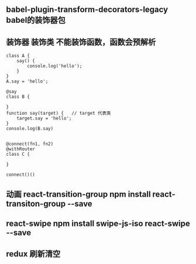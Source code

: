 ## babel-plugin-transform-decorators-legacy babel的装饰器包

## 装饰器  装饰类  不能装饰函数，函数会预解析
```
class A {
    say() {
        console.log('hello');
    }
}
A.say = 'hello';

@say
class B {

}
function say(target) {   // target 代表类
    target.say = 'hello';
}
console.log(B.say)


@connect(fn1, fn2)
@withRouter
class C {

}

connect()()

```


## 动画 react-transition-group   npm install react-transiton-group --save


## react-swipe   npm install swipe-js-iso react-swipe --save

## redux 刷新清空

